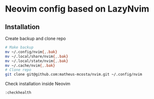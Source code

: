 # Neovim config based on LazyNvim


## Installation 
Create backup and clone repo
```bash
# Make backup
mv ~/.config/nvim{,.bak}
mv ~/.local/share/nvim{,.bak}
mv ~/.local/state/nvim{,.bak}
mv ~/.cache/nvim{,.bak}
# Clone repo
git clone git@github.com:matheus-mcosta/nvim.git ~/.config/nvim

```
Check installation inside Neovim
```vim
:checkhealth
``` 
